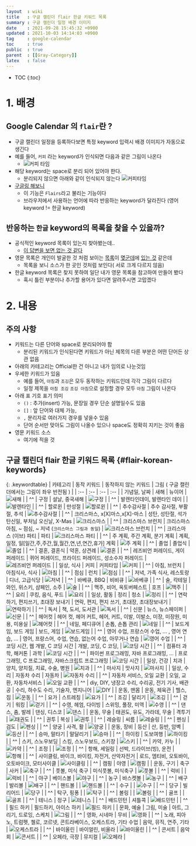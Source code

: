 ```yaml
---
layout  : wiki
title   : 구글 캘린더 flair 한글 키워드 목록 
summary : 구글 캘린더 일정 배경 이미지 
date    : 2021-09-28 15:45:32 +0900
updated : 2021-10-03 14:14:03 +0900
tag     : google-calendar
toc     : true
public  : true
parent  : [[Gray-Category]]
latex   : false
---
```

* TOC
{:toc}

# 1. 배경

## Google Calendar 의 `flair`란 ?

* 구글 캘린더 일정을 등록하다보면 특정 keyword 입력시 배경 이미지가 자동으로 생긴다
* 예를 들어, `커피` 라는 keyword가 인식되면 다음과 같은 그림이 나온다
  * ![커피 타임](https://cdn.clien.net/web/api/file/F01/12044357/158ce52fe87900.png?w=780&h=30000)
* 해당 keyword는 space로 분리 되어 있어야 한다.
  * 분리되지 않으면 아래와 같이 인식되지 않는다
  ![커피타임](https://cdn.clien.net/web/api/file/F01/12044358/158e7d15bb95fc.png?w=780&h=30000)
* [구글링 해보니](https://webapps.stackexchange.com/a/119526)
  * 이 기능은 `Flairs`라고 불리는 기능이다
  * 브라우저에서 사용하는 언어에 따라 반응하는 keyword가 달라진다 (영어 keyword != 한글 keyword)

## 반응하는 `한글` keyword의 목록을 찾을 수 있을까?

* 공식적인 keyword 목록이 있는지 찾아봤는데..
  * [이 답변을 보면 없는 것 같다](https://support.google.com/calendar/thread/1750871/is-there-a-list-of-words-that-trigger-the-background-illustrations?hl=en)
* 영문 목록은 개인이 발굴한 것 처럼 보이는 [목록](https://www.quora.com/What-are-all-the-keywords-for-the-new-Google-Calendar-Android-app-that-will-generate-those-beautiful-images-in-the-agenda-view)이 [몆군데](http://www.internetbestsecrets.com/2019/09/google-calendar-event-images.html)에 [있는 것](https://github.com/mifran/google-calendar-image-keyword) 같은데
  * 목록을 보니 소스가 한 곳인 것처럼 보인다( 서로 크게 다르지 않음) 
* 한글 keyword 목록은 찾지 못하여 일단 내가 영문 목록을 참고하여 만들어 봤다
  * 혹시 틀린 부분이나 추가할 용어가 있다면 알려주시면 고맙겠다 

# 2. 내용

## 주의 사항

* 키워드는 다른 단어와 space로 분리되어야 함
  * 분리된 키워드가 인식된다면 키워드가 아닌 제목의 다른 부분은 어떤 단어든 상관 없음 
* 아래의 카테고리는 Official한 건 아니고 내가 임의로 나눈것임
* 우세한 키워드가 있음
  * 예를 들어, `아침`과 `조깅`은 모두 동작하는 키워드인데 각각 그림이 다르다
  * 일정 제목을 `아침 조깅` `조깅 아침`으로 설정할 경우 모두 `아침` 그림이 나온다
* 아래 표 기호 표기 의미
  * `()` : 추가(insert) 가능, 문장일 경우 단순 설명일수도 있음
  * `[]` : 앞 단어와 대체 가능,
  * `,` 분리자로 여러가지 경우를 넣을수 있음
  * 단어 순서만 맞아도 그림이 나올수 있으나 space도 정확히 지키는 것이 좋음
* 영문 키워드 소스
  * 여기에 적을 것 
    
## 구글 캘린더 flair 한글 키워드 목록 {#flair-korean-keywords}

<style>
.keywordtable td:nth-last-child(3) { color: Teal; background: LightGreen; }
.keywordtable td:nth-last-child(2) { color: FireBrick; background: LightPink; }
</style>

{: .keywordtable}
| 카테고리     | 동작 키워드                                                               | 동작하지 않는 키워드                                                     | 그림 ( 구글 캘린더에서는 그림이 좌우 반전됨 )                                                           |
| :--          | :--                                                                       | :--                                                                      | :--                                                                                                     |
| 기념일, 날짜 | 새해                                                                      | 뉴이어                                                                   | ![새해](https://ssl.gstatic.com/calendar/images/eventillustrations/v1/img_genericnewyear_1x.jpg)        |
| ^^           | 구정                                                                      | 설날, 중국새해                                                           | ![구정](https://ssl.gstatic.com/calendar/images/eventillustrations/v1/img_chinesenewyear_1x.jpg)        |
| ^^           | 발렌타인데이, 발렌타인 데이                                               |                                                                          | ![발렌타인](https://ssl.gstatic.com/calendar/images/eventillustrations/v1/img_valentinesday_1x.jpg)     |
| ^^           | 할로윈                                                                    | 만성절                                                                   | ![할로윈](https://ssl.gstatic.com/calendar/images/eventillustrations/v1/img_halloween_1x.jpg)           |
| ^^           | 추수감사절                                                                | 추수 감사절, 부활절, 추석                                                | ![추수감사절](https://ssl.gstatic.com/calendar/images/eventillustrations/v1/img_thanksgiving_1x.jpg)    |
| ^^           | 크리스마스, x[X]마스,x[X]-마스                                            | 성탄, 성탄절, 석가탄신일, 부처님 오신날, X-Mas                           | ![크리스마스](https://ssl.gstatic.com/calendar/images/eventillustrations/v1/img_xmas_1x.jpg)            |
| ^^           | 크리스마스 브런치                                                         | 크리스마스 아침, ~ 점심, ~ 저녁 (`크리스마스 그림과 동일`)               | ![크리스마스 브런치](https://ssl.gstatic.com/calendar/images/eventillustrations/v1/img_xmasmeal_1x.jpg) |
| ^^           | 크리스마스 (이브) 파티                                                    | 파티                                                                     | ![크리스마스 파티](https://ssl.gstatic.com/calendar/images/eventillustrations/v1/img_xmasparty_1x.jpg)  |
| ^^           | 주 계획, 주간 계획, 분기 계획                                             | 계획, 일정, 일[일간,주,주간,월,월간,연,년,연간,휴가] 계획                | ![주 계획](https://ssl.gstatic.com/calendar/images/eventillustrations/v1/img_planmyday_1x.jpg)          |
| ^^           | 졸업                                                                      | 졸업식                                                                   | ![졸업](https://ssl.gstatic.com/calendar/images/eventillustrations/v1/img_graduation_1x.jpg)            |
| ^^           | 결혼, 결혼식                                                              | 약혼, 상견례                                                             | ![결혼](https://ssl.gstatic.com/calendar/images/eventillustrations/v1/img_wedding_1x.jpg)               |
| ^^           | 레즈비언 퍼레이드, 게이 퍼레이드                                          | 퀴어 퍼레이드, 프라이드 퍼레이드, 성소수자 퍼레이드                      | ![레즈비언 퍼레이드](https://ssl.gstatic.com/calendar/images/eventillustrations/v1/img_pride_1x.jpg)    |
| 일상, 식사   | 커피                                                                      | 커피타임                                                                 | ![커피](https://ssl.gstatic.com/calendar/images/eventillustrations/v1/img_coffee_1x.jpg)                |
| ^^           | 아침, 브런치                                                              | 아침식사, 식사                                                           | ![아침](https://ssl.gstatic.com/calendar/images/eventillustrations/v1/img_breakfast_1x.jpg)             |
| ^^           | 점심                                                                      | 런치                                                                     | ![점심](https://ssl.gstatic.com/calendar/images/eventillustrations/v1/img_lunch_1x.jpg)                 |
| ^^           | 저녁, 가족 식사, 레스토랑                                                 | 디너, 고급식당                                                           | ![저녁](https://ssl.gstatic.com/calendar/images/eventillustrations/v1/img_dinner_1x.jpg)                |
| ^^           | 바베큐, BBQ                                                               | 비비큐                                                                   | ![바베큐](https://ssl.gstatic.com/calendar/images/eventillustrations/v1/img_bbq_1x.jpg)                 |
| ^^           | 술, 칵테일                                                                | 와인, 위스키, 샴페인, 소주                                               | ![술](https://ssl.gstatic.com/calendar/images/eventillustrations/v1/img_drinks_1x.jpg)                  |
| ^^           | 맥주, 비어, 옥토버페스트                                                  | 호프                                                                     | ![맥주](https://ssl.gstatic.com/calendar/images/eventillustrations/v1/img_beer_1x.jpg)                  |
| ^^           | 요리                                                                      | 쿠킹, 음식, 푸드                                                         | ![요리](https://ssl.gstatic.com/calendar/images/eventillustrations/v1/img_cooking_1x.jpg)               |
| 일상, 활동   | 정리                                                                      | 청소                                                                     | ![정리](https://ssl.gstatic.com/calendar/images/eventillustrations/v1/img_clean_1x.jpg)                 |
| ^^           | 연락하기, 편지쓰기, 초대장 보내기                                         | 연락, 편지, 편지 쓰기, 초대장, 초대장보내기                              | ![연락하기](https://ssl.gstatic.com/calendar/images/eventillustrations/v1/img_reachout_1x.jpg )         |
| ^^           | 독서                                                                      | 책, 도서, 도서관                                                         | ![독서](https://ssl.gstatic.com/calendar/images/eventillustrations/v1/img_bookclub_1x.jpg)              |
| ^^           | 신문                                                                      | 뉴스, 뉴스페이퍼                                                         | ![신문](https://ssl.gstatic.com/calendar/images/eventillustrations/v1/img_read_1x.jpg)                  |
| ^^           | 헤어컷                                                                    | 헤어 컷, 헤어 커트, 헤어, 커트, 이발, 이발소, 미장, 미장원, 미용, 미용실 | ![헤어컷](https://ssl.gstatic.com/calendar/images/eventillustrations/v1/img_haircut_1x.jpg)             |
| ^^           | 네일, 페디큐어                                                            | 손톱, 손톱 관리                                                          | ![네일](https://ssl.gstatic.com/calendar/images/eventillustrations/v1/img_manicure_1x.jpg)              |
| ^^           | 보드게임, 보드 게임                                                       | 보드, 게임                                                               | ![보드게임](https://ssl.gstatic.com/calendar/images/eventillustrations/v1/img_gamenight_1x.jpg)         |
| ^^           | 영어 수업, 프랑스어 수업, ... , 영어 연습, ...                            | 영어, 프랑스어, 수업, 연습, 없는어 수업, 아무거나 연습                   | ![영어 수업](https://ssl.gstatic.com/calendar/images/eventillustrations/v1/img_learnlanguage_1x.jpg)    |
| ^^           | 코딩 시간, 웹 개발, C 코딩 시간                                           | 개발, 코딩, C 코딩,                                                      | ![코딩 시간](https://ssl.gstatic.com/calendar/images/eventillustrations/v1/img_code_1x.jpg)             |
| ^^           | 컴퓨터 과학, 해커톤                                                       | 과학                                                                     | ![코딩 시간](https://ssl.gstatic.com/calendar/images/eventillustrations/v1/img_code_1x.jpg)             |
| ^^           | 파이썬 프로그래밍, 자바 프로그래밍, ...                                   | 프로그래밍, C 프로그래밍, 자바스크립트 프로그래밍                        | ![코딩 시간](https://ssl.gstatic.com/calendar/images/eventillustrations/v1/img_code_1x.jpg)             |
| 일상, 건강   | 치과                                                                      | 양치, 양치질, 치료, 수술, 병원                                           | ![치과](https://ssl.gstatic.com/calendar/images/eventillustrations/v1/img_dentist_1x.jpg)               |
| ^^           | 마사지                                                                    | 맛사지                                                                   | ![마사지](https://ssl.gstatic.com/calendar/images/eventillustrations/v1/img_massage_1x.jpg)             |
| 일상, 수리   | 자동차 수리                                                               | 자동차                                                                   | ![자동차 수리](https://ssl.gstatic.com/calendar/images/eventillustrations/v1/img_carmaintenance_1x.jpg) |
| ^^           | 자동차 서비스, 오일 교환                                                  | 오일, 교환, 자동차서비스                                                 | ![오일 교환](https://ssl.gstatic.com/calendar/images/eventillustrations/v1/img_oilchange_1x.jpg)        |
| ^^           | diy, DIY, 냉장고 수리, 수리공, 전기 기사, 배관공                          | 수리, 하수도 수리, 기술자, 엔지니어                                      | ![DIY](https://ssl.gstatic.com/calendar/images/eventillustrations/v1/img_repair_1x.jpg)                 |
| 운동, 맨몸   | 운동, 체육관                                                              | 헬스, 짐                                                                 | ![운동](https://ssl.gstatic.com/calendar/images/eventillustrations/v1/img_gym_1x.jpg)                   |
| ^^           | 요가                                                                      | 스트레칭                                                                 | ![요가](https://ssl.gstatic.com/calendar/images/eventillustrations/v1/img_yoga_1x.jpg)                  |
| ^^           | 조깅                                                                      | 달리기                                                                   | ![조깅](https://ssl.gstatic.com/calendar/images/eventillustrations/v1/img_running_1x.jpg)               |
| ^^           | 걷기                                                                      | 워킹                                                                     | ![걷기](https://ssl.gstatic.com/calendar/images/eventillustrations/v1/img_walk_1x.jpg)                  |
| ^^           | 수영, 헤엄, 다이빙                                                        | 스위밍, 풀장, 미역                                                       | ![수영](https://ssl.gstatic.com/calendar/images/eventillustrations/v1/img_swimming_1x.jpg)              |
| ^^           | 댄스, 춤, 발레                                                            | 댄싱, 디스코                                                             | ![댄스](https://ssl.gstatic.com/calendar/images/eventillustrations/v1/img_dancing_1x.jpg)               |
| 운동, 무술   | 태권도, 유도, 가라데, 무술                                                | 격투기                                                                   | ![태권도](https://ssl.gstatic.com/calendar/images/eventillustrations/v1/img_karate_1x.jpg)              |
| ^^           | 권투                                                                      | 복싱                                                                     | ![권투](https://ssl.gstatic.com/calendar/images/eventillustrations/v1/img_boxing_1x.jpg)                |
| ^^           | 레슬링                                                                    | 씨름                                                                     | ![레슬링](https://ssl.gstatic.com/calendar/images/eventillustrations/v1/img_wrestling_1x.jpg)           |
| ^^           | 펜싱                                                                      | 검도                                                                     | ![펜싱](https://ssl.gstatic.com/calendar/images/eventillustrations/v1/img_fencing_1x.jpg)               |
| ^^           | 양궁                                                                      | 사격, 활                                                                 | ![양궁](https://ssl.gstatic.com/calendar/images/eventillustrations/v1/img_archery_1x.jpg)               |
| 운동, 장비   | 등산                                                                      | 산, 등반, 암벽                                                           | ![등산](https://ssl.gstatic.com/calendar/images/eventillustrations/v1/img_climbing_1x.jpg)              |
| ^^           | 승마, 말타기                                                              | 말달리기                                                                 | ![승마](https://ssl.gstatic.com/calendar/images/eventillustrations/v1/img_equestrian_1x.jpg)            |
| ^^           | 하이킹                                                                    | 도보여행                                                                 | ![하이킹](https://ssl.gstatic.com/calendar/images/eventillustrations/v1/img_hiking_1x.jpg)              |
| ^^           | 스키, 스노우보딩                                                          | 스킹, 스노우보드, 스키장                                                 | ![스키](https://ssl.gstatic.com/calendar/images/eventillustrations/v1/img_skiing2_1x.jpg)               |
| ^^           | 카약, 카누                                                                |                                                                          | ![카약](https://ssl.gstatic.com/calendar/images/eventillustrations/v1/img_kayaking_1x.jpg)              |
| ^^           | 조정                                                                      |                                                                          | ![조정](https://ssl.gstatic.com/calendar/images/eventillustrations/v1/img_rowing_1x.jpg)                |
| ^^           | 항해, 세일링                                                              | 선박, 드라이브(빙), 운전                                                 | ![항해](https://ssl.gstatic.com/calendar/images/eventillustrations/v1/img_sailing_1x.jpg)               |
| ^^           | 사이클링, 바이크, 바이킹, 자전거, 산악자전거                              | 로드, 엠티비, 오토바이, 오토바이크, 모터사이클                           | ![사이클링](https://ssl.gstatic.com/calendar/images/eventillustrations/v1/img_cycling_1x.jpg)           |
| ^^           | 캠핑                                                                      | 야영                                                                     | ![캠핑](https://ssl.gstatic.com/calendar/images/eventillustrations/v1/img_camping_1x.jpg)               |
| 운동, 구기   | 축구                                                                      | 사커                                                                     | ![축구](https://ssl.gstatic.com/calendar/images/eventillustrations/v1/img_soccer_1x.jpg)                |
| ^^           | 풋볼, 미식 축구                                                           | 미식풋볼, 미식축구                                                       | ![풋볼](https://ssl.gstatic.com/calendar/images/eventillustrations/v1/img_americanfootball_1x.jpg)      |
| ^^           | 럭비                                                                      |                                                                          | ![럭비](https://ssl.gstatic.com/calendar/images/eventillustrations/v1/img_rugbysevens_1x.jpg)           |
| ^^           | 야구                                                                      | 베이스볼                                                                 | ![야구](https://ssl.gstatic.com/calendar/images/eventillustrations/v1/img_baseball_1x.jpg)              |
| ^^           | 농구                                                                      | 바스켓볼                                                                 | ![농구](https://ssl.gstatic.com/calendar/images/eventillustrations/v1/img_basketball_1x.jpg)            |
| ^^           | 배구                                                                      | 발리볼                                                                   | ![배구](https://ssl.gstatic.com/calendar/images/eventillustrations/v1/img_volleyball_1x.jpg)            |
| ^^           | 핸드볼                                                                    |                                                                          | ![핸드볼](https://ssl.gstatic.com/calendar/images/eventillustrations/v1/img_handball_1x.jpg)            |
| ^^           | 수구                                                                      |                                                                          | ![수구](https://ssl.gstatic.com/calendar/images/eventillustrations/v1/img_waterpolo_1x.jpg)             |
| ^^           | 당구                                                                      | 빌리어드                                                                 | ![당구](https://ssl.gstatic.com/calendar/images/eventillustrations/v1/img_billiard_1x.jpg)              |
| ^^           | 탁구, 핑퐁                                                                |                                                                          | ![탁구](https://ssl.gstatic.com/calendar/images/eventillustrations/v1/img_pingpong_1x.jpg)              |
| ^^           | 볼링                                                                      |                                                                          | ![볼링](https://ssl.gstatic.com/calendar/images/eventillustrations/v1/img_bowling_1x.jpg)               |
| ^^           | 골프                                                                      |                                                                          | ![골프](https://ssl.gstatic.com/calendar/images/eventillustrations/v1/img_golf_1x.jpg)                  |
| ^^           | 테니스                                                                    | 정구                                                                     | ![테니스](https://ssl.gstatic.com/calendar/images/eventillustrations/v1/img_tennis_1x.jpg)              |
| ^^           | 배드민턴                                                                  | 셔틀콕                                                                   | ![배드민턴](https://ssl.gstatic.com/calendar/images/eventillustrations/v1/img_badminton_1x.jpg)         |
| ^^           | 필드 하키                                                                 | 필드하키, 아이스 하키                                                    | ![필드 하키](https://ssl.gstatic.com/calendar/images/eventillustrations/v1/img_fieldhockey_1x.jpg)      |
| 문화, 예술   | 그림, 미술                                                                | 아트, 그리기, 드로잉, 스케치                                             | ![그림](https://ssl.gstatic.com/calendar/images/eventillustrations/v1/img_art_1x.jpg)                   |
| ^^           | 영화, 시네마                                                              | 무비                                                                     | ![영화](https://ssl.gstatic.com/calendar/images/eventillustrations/v1/img_cinema_1x.jpg)                |
| ^^           | 노래, 피아노, 트럼펫, 첼로, 코르넷, 콘트라베이스, 오케스트라, 기타 수업   | 음악, 뮤직, 연주, 기타                                                   | ![오케스트라](https://ssl.gstatic.com/calendar/images/eventillustrations/v1/img_learninstrument_1x.jpg) |
| ^^           | 바이올린                                                                  | 바이얼린, 비올라                                                         | ![바이올린](https://ssl.gstatic.com/calendar/images/eventillustrations/v1/img_violin2_1x.jpg)           |
| ^^           | 콘서트                                                                    | 음악회                                                                   | ![콘서트](https://ssl.gstatic.com/calendar/images/eventillustrations/v1/img_concert_1x.jpg)             |
| ^^           | 오페라, 극장                                                              | 뮤지컬                                                                   | ![오페라](https://ssl.gstatic.com/calendar/images/eventillustrations/v1/img_theatreopera_1x.jpg)        |

